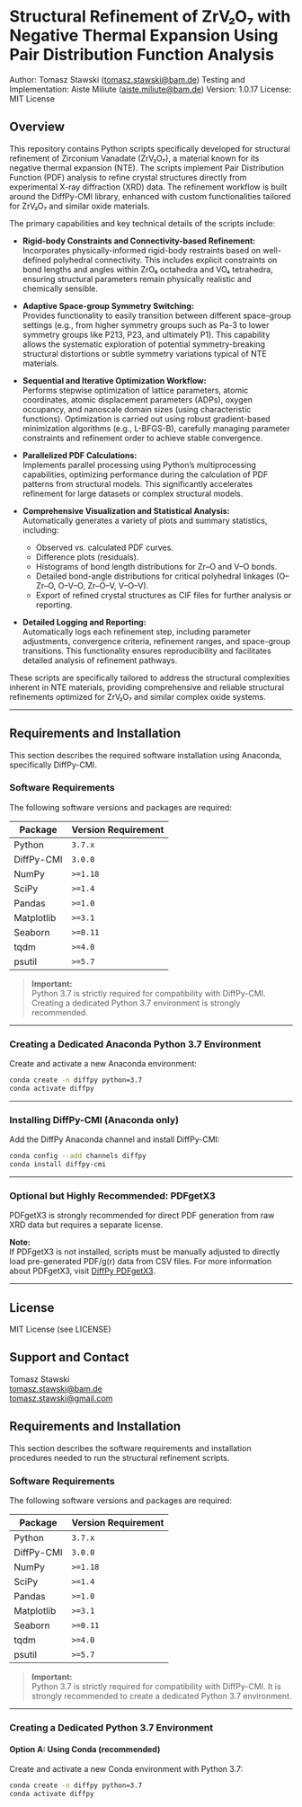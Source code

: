 
# Structural Refinement of ZrV₂O₇ with Negative Thermal Expansion Using Pair Distribution Function Analysis

Author: Tomasz Stawski (tomasz.stawski@bam.de)
Testing and Implementation: Aiste Miliute (aiste.miliute@bam.de)
Version: 1.0.17
License: MIT License

## Overview

This repository contains Python scripts specifically developed for structural refinement of Zirconium Vanadate (ZrV₂O₇), a material known for its negative thermal expansion (NTE). The scripts implement Pair Distribution Function (PDF) analysis to refine crystal structures directly from experimental X-ray diffraction (XRD) data. The refinement workflow is built around the DiffPy-CMI library, enhanced with custom functionalities tailored for ZrV₂O₇ and similar oxide materials.

The primary capabilities and key technical details of the scripts include:

- **Rigid-body Constraints and Connectivity-based Refinement:**  
  Incorporates physically-informed rigid-body restraints based on well-defined polyhedral connectivity. This includes explicit constraints on bond lengths and angles within ZrO₆ octahedra and VO₄ tetrahedra, ensuring structural parameters remain physically realistic and chemically sensible.

- **Adaptive Space-group Symmetry Switching:**  
  Provides functionality to easily transition between different space-group settings (e.g., from higher symmetry groups such as Pa-3 to lower symmetry groups like P213, P23, and ultimately P1). This capability allows the systematic exploration of potential symmetry-breaking structural distortions or subtle symmetry variations typical of NTE materials.

- **Sequential and Iterative Optimization Workflow:**  
  Performs stepwise optimization of lattice parameters, atomic coordinates, atomic displacement parameters (ADPs), oxygen occupancy, and nanoscale domain sizes (using characteristic functions). Optimization is carried out using robust gradient-based minimization algorithms (e.g., L-BFGS-B), carefully managing parameter constraints and refinement order to achieve stable convergence.

- **Parallelized PDF Calculations:**  
  Implements parallel processing using Python’s multiprocessing capabilities, optimizing performance during the calculation of PDF patterns from structural models. This significantly accelerates refinement for large datasets or complex structural models.

- **Comprehensive Visualization and Statistical Analysis:**  
  Automatically generates a variety of plots and summary statistics, including:
  - Observed vs. calculated PDF curves.
  - Difference plots (residuals).
  - Histograms of bond length distributions for Zr–O and V–O bonds.
  - Detailed bond-angle distributions for critical polyhedral linkages (O–Zr–O, O–V–O, Zr–O–V, V–O–V).
  - Export of refined crystal structures as CIF files for further analysis or reporting.

- **Detailed Logging and Reporting:**  
  Automatically logs each refinement step, including parameter adjustments, convergence criteria, refinement ranges, and space-group transitions. This functionality ensures reproducibility and facilitates detailed analysis of refinement pathways.

These scripts are specifically tailored to address the structural complexities inherent in NTE materials, providing comprehensive and reliable structural refinements optimized for ZrV₂O₇ and similar complex oxide systems.

---

## Requirements and Installation

This section describes the required software installation using Anaconda, specifically DiffPy-CMI.

### Software Requirements

The following software versions and packages are required:

| Package        | Version Requirement |
|----------------|---------------------|
| Python         | `3.7.x`             |
| DiffPy-CMI     | `3.0.0`             |
| NumPy          | `>=1.18`            |
| SciPy          | `>=1.4`             |
| Pandas         | `>=1.0`             |
| Matplotlib     | `>=3.1`             |
| Seaborn        | `>=0.11`            |
| tqdm           | `>=4.0`             |
| psutil         | `>=5.7`             |

> **Important:**  
> Python 3.7 is strictly required for compatibility with DiffPy-CMI. Creating a dedicated Python 3.7 environment is strongly recommended.

---

### Creating a Dedicated Anaconda Python 3.7 Environment

Create and activate a new Anaconda environment:

```bash
conda create -n diffpy python=3.7
conda activate diffpy
```

---

### Installing DiffPy-CMI (Anaconda only)

Add the DiffPy Anaconda channel and install DiffPy-CMI:

```bash
conda config --add channels diffpy
conda install diffpy-cmi
```

---

### Optional but Highly Recommended: PDFgetX3

PDFgetX3 is strongly recommended for direct PDF generation from raw XRD data but requires a separate license.

**Note:**  
If PDFgetX3 is not installed, scripts must be manually adjusted to directly load pre-generated PDF/g(r) data from CSV files. 
For more information about PDFgetX3, visit [DiffPy PDFgetX3](https://www.diffpy.org/products/pdfgetx.html).

---

## License

MIT License (see LICENSE)


## Support and Contact

Tomasz Stawski  
tomasz.stawski@bam.de  
tomasz.stawski@gmail.com

## Requirements and Installation

This section describes the software requirements and installation procedures needed to run the structural refinement scripts.

### Software Requirements

The following software versions and packages are required:

| Package        | Version Requirement |
|----------------|---------------------|
| Python         | `3.7.x`             |
| DiffPy-CMI     | `3.0.0`             |
| NumPy          | `>=1.18`            |
| SciPy          | `>=1.4`             |
| Pandas         | `>=1.0`             |
| Matplotlib     | `>=3.1`             |
| Seaborn        | `>=0.11`            |
| tqdm           | `>=4.0`             |
| psutil         | `>=5.7`             |

> **Important:**  
> Python 3.7 is strictly required for compatibility with DiffPy-CMI. It is strongly recommended to create a dedicated Python 3.7 environment.

---

### Creating a Dedicated Python 3.7 Environment

#### Option A: Using Conda (recommended)

Create and activate a new Conda environment with Python 3.7:

```bash
conda create -n diffpy python=3.7
conda activate diffpy




